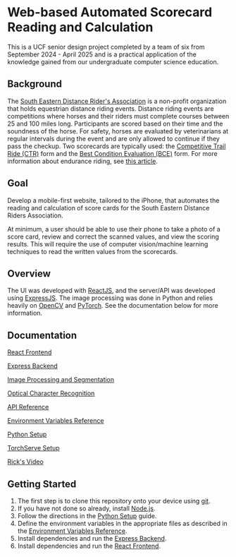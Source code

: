 # Web-based Automated Scorecard Reading and Calculation

This is a UCF senior design project completed by a team
of six from September 2024 - April 2025 and is a practical
application of the knowledge gained from our undergraduate
computer science education.

## Background

The [South Eastern Distance Rider's Association](https://www.distanceriding.org/)
is a non-profit organization that holds equestrian distance riding events.
Distance riding events are competitions where horses and their riders
must complete courses between 25 and 100 miles long. Participants
are scored based on their time and the soundness of the horse. For
safety, horses are evaluated by veterinarians at regular intervals
during the event and are only allowed to continue if they pass the
checkup. Two scorecards are typically used: the
[Competitive Trail Ride (CTR)](https://www.distanceriding.org/wp-content/uploads/2016/09/Judge-Score-Card.pdf)
form and the
[Best Condition Evaluation (BCE)](https://aerc.org/wp-content/uploads/2024/04/BestConditionEvaluation2024.pdf)
form.
For more information about endurance riding, see
[this article](https://aerc.org/wp-content/uploads/2023/09/EnduranceBasics2023.pdf).

## Goal

Develop a mobile-first website, tailored to the iPhone, that
automates the reading and calculation of score cards for
the South Eastern Distance Riders Association.

At minimum, a user should be able to use their phone to take a photo of
a score card, review and correct the scanned values, and view the scoring
results. This will require the use of computer vision/machine learning
techniques to read the written values from the scorecards.

## Overview

The UI was developed with [ReactJS](https://react.dev/), and the
server/API was developed using [ExpressJS](https://expressjs.com/).
The image processing was done in Python and relies heavily on
[OpenCV](https://opencv.org/) and [PyTorch](https://pytorch.org/).
See the documentation below for more information.

## Documentation

[React Frontend](./frontend#getting-started-with-create-react-app)

[Express Backend](./backend#expressjs-server)

[Image Processing and Segmentation](./Python/Preprocessing_Package/preprocessing#image-processing-test)

[Optical Character Recognition](./Python/OCR_Package/OCR#ocr-package)

[API Reference](./backend/API.md)

[Environment Variables Reference](./ENV.md)

[Python Setup](./Python#configuring-python)

[TorchServe Setup](./model_server#torchserve-setup-guide)

[Rick's Video](https://www.youtube.com/watch?v=E4WlUXrJgy4)

## Getting Started

1. The first step is to clone this repository onto your device using [git](https://git-scm.com/).
1. If you have not done so already, install [Node.js](https://nodejs.org/en).
1. Follow the directions in the [Python Setup](./Python#configuring-python) guide.
1. Define the environment variables in the appropriate files as described in the
[Environment Variables Reference](./ENV.md).
1. Install dependencies and run the [Express Backend](./backend#expressjs-server).
1. Install dependencies and run the [React Frontend](./frontend#getting-started-with-create-react-app).


